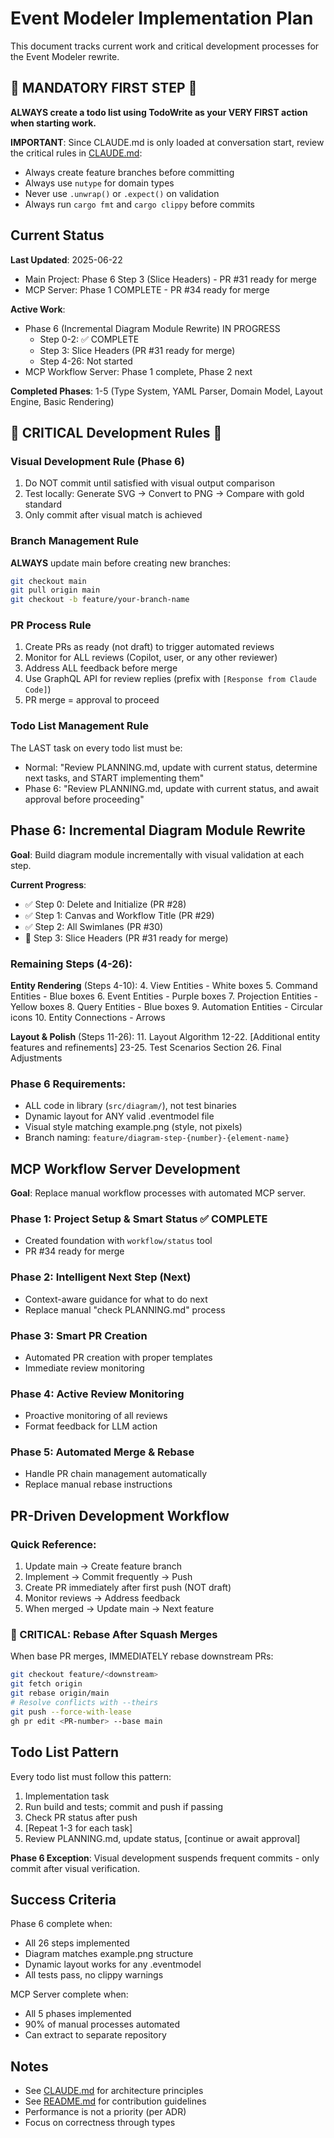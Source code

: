 # Event Modeler Implementation Plan

This document tracks current work and critical development processes for the Event Modeler rewrite.

## 🚨 MANDATORY FIRST STEP 🚨

**ALWAYS create a todo list using TodoWrite as your VERY FIRST action when starting work.**

**IMPORTANT**: Since CLAUDE.md is only loaded at conversation start, review the critical rules in [CLAUDE.md](CLAUDE.md):
- Always create feature branches before committing
- Always use `nutype` for domain types
- Never use `.unwrap()` or `.expect()` on validation
- Always run `cargo fmt` and `cargo clippy` before commits

## Current Status

**Last Updated**: 2025-06-22
- Main Project: Phase 6 Step 3 (Slice Headers) - PR #31 ready for merge
- MCP Server: Phase 1 COMPLETE - PR #34 ready for merge

**Active Work**:
- Phase 6 (Incremental Diagram Module Rewrite) IN PROGRESS
  - Step 0-2: ✅ COMPLETE 
  - Step 3: Slice Headers (PR #31 ready for merge)
  - Step 4-26: Not started
- MCP Workflow Server: Phase 1 complete, Phase 2 next

**Completed Phases**: 1-5 (Type System, YAML Parser, Domain Model, Layout Engine, Basic Rendering)

## 🔴 CRITICAL Development Rules 🔴

### Visual Development Rule (Phase 6)
1. Do NOT commit until satisfied with visual output comparison
2. Test locally: Generate SVG → Convert to PNG → Compare with gold standard
3. Only commit after visual match is achieved

### Branch Management Rule
**ALWAYS** update main before creating new branches:
```bash
git checkout main
git pull origin main
git checkout -b feature/your-branch-name
```

### PR Process Rule
1. Create PRs as ready (not draft) to trigger automated reviews
2. Monitor for ALL reviews (Copilot, user, or any other reviewer)
3. Address ALL feedback before merge
4. Use GraphQL API for review replies (prefix with `[Response from Claude Code]`)
5. PR merge = approval to proceed

### Todo List Management Rule
The LAST task on every todo list must be:
- Normal: "Review PLANNING.md, update with current status, determine next tasks, and START implementing them"
- Phase 6: "Review PLANNING.md, update with current status, and await approval before proceeding"

## Phase 6: Incremental Diagram Module Rewrite

**Goal**: Build diagram module incrementally with visual validation at each step.

**Current Progress**:
- ✅ Step 0: Delete and Initialize (PR #28)
- ✅ Step 1: Canvas and Workflow Title (PR #29)
- ✅ Step 2: All Swimlanes (PR #30)
- 🔄 Step 3: Slice Headers (PR #31 ready for merge)

### Remaining Steps (4-26):

**Entity Rendering** (Steps 4-10):
4. View Entities - White boxes
5. Command Entities - Blue boxes
6. Event Entities - Purple boxes
7. Projection Entities - Yellow boxes
8. Query Entities - Blue boxes
9. Automation Entities - Circular icons
10. Entity Connections - Arrows

**Layout & Polish** (Steps 11-26):
11. Layout Algorithm
12-22. [Additional entity features and refinements]
23-25. Test Scenarios Section
26. Final Adjustments

### Phase 6 Requirements:
- ALL code in library (`src/diagram/`), not test binaries
- Dynamic layout for ANY valid .eventmodel file
- Visual style matching example.png (style, not pixels)
- Branch naming: `feature/diagram-step-{number}-{element-name}`

## MCP Workflow Server Development

**Goal**: Replace manual workflow processes with automated MCP server.

### Phase 1: Project Setup & Smart Status ✅ COMPLETE
- Created foundation with `workflow/status` tool
- PR #34 ready for merge

### Phase 2: Intelligent Next Step (Next)
- Context-aware guidance for what to do next
- Replace manual "check PLANNING.md" process

### Phase 3: Smart PR Creation
- Automated PR creation with proper templates
- Immediate review monitoring

### Phase 4: Active Review Monitoring
- Proactive monitoring of all reviews
- Format feedback for LLM action

### Phase 5: Automated Merge & Rebase
- Handle PR chain management automatically
- Replace manual rebase instructions

## PR-Driven Development Workflow

### Quick Reference:
1. Update main → Create feature branch
2. Implement → Commit frequently → Push
3. Create PR immediately after first push (NOT draft)
4. Monitor reviews → Address feedback
5. When merged → Update main → Next feature

### 🚨 CRITICAL: Rebase After Squash Merges
When base PR merges, IMMEDIATELY rebase downstream PRs:
```bash
git checkout feature/<downstream>
git fetch origin
git rebase origin/main
# Resolve conflicts with --theirs
git push --force-with-lease
gh pr edit <PR-number> --base main
```

## Todo List Pattern

Every todo list must follow this pattern:
1. Implementation task
2. Run build and tests; commit and push if passing
3. Check PR status after push
4. [Repeat 1-3 for each task]
5. Review PLANNING.md, update status, [continue or await approval]

**Phase 6 Exception**: Visual development suspends frequent commits - only commit after visual verification.

## Success Criteria

Phase 6 complete when:
- All 26 steps implemented
- Diagram matches example.png structure
- Dynamic layout works for any .eventmodel
- All tests pass, no clippy warnings

MCP Server complete when:
- All 5 phases implemented
- 90% of manual processes automated
- Can extract to separate repository

## Notes

- See [CLAUDE.md](CLAUDE.md) for architecture principles
- See [README.md](README.md) for contribution guidelines
- Performance is not a priority (per ADR)
- Focus on correctness through types